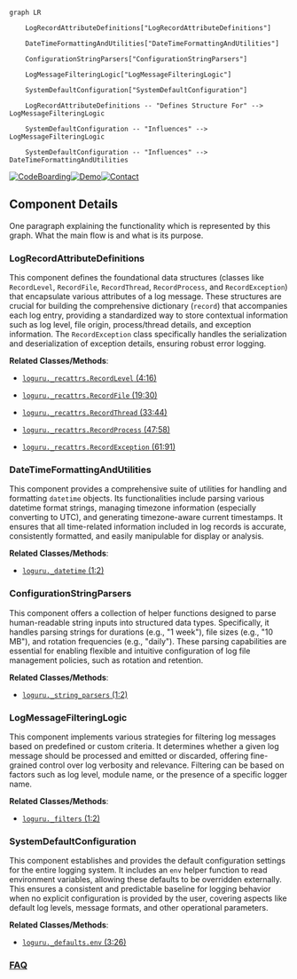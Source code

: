 ```mermaid

graph LR

    LogRecordAttributeDefinitions["LogRecordAttributeDefinitions"]

    DateTimeFormattingAndUtilities["DateTimeFormattingAndUtilities"]

    ConfigurationStringParsers["ConfigurationStringParsers"]

    LogMessageFilteringLogic["LogMessageFilteringLogic"]

    SystemDefaultConfiguration["SystemDefaultConfiguration"]

    LogRecordAttributeDefinitions -- "Defines Structure For" --> LogMessageFilteringLogic

    SystemDefaultConfiguration -- "Influences" --> LogMessageFilteringLogic

    SystemDefaultConfiguration -- "Influences" --> DateTimeFormattingAndUtilities

```

[![CodeBoarding](https://img.shields.io/badge/Generated%20by-CodeBoarding-9cf?style=flat-square)](https://github.com/CodeBoarding/GeneratedOnBoardings)[![Demo](https://img.shields.io/badge/Try%20our-Demo-blue?style=flat-square)](https://www.codeboarding.org/demo)[![Contact](https://img.shields.io/badge/Contact%20us%20-%20contact@codeboarding.org-lightgrey?style=flat-square)](mailto:contact@codeboarding.org)



## Component Details



One paragraph explaining the functionality which is represented by this graph. What the main flow is and what is its purpose.



### LogRecordAttributeDefinitions

This component defines the foundational data structures (classes like `RecordLevel`, `RecordFile`, `RecordThread`, `RecordProcess`, and `RecordException`) that encapsulate various attributes of a log message. These structures are crucial for building the comprehensive dictionary (`record`) that accompanies each log entry, providing a standardized way to store contextual information such as log level, file origin, process/thread details, and exception information. The `RecordException` class specifically handles the serialization and deserialization of exception details, ensuring robust error logging.





**Related Classes/Methods**:



- <a href="https://github.com/Delgan/loguru/blob/master/loguru/_recattrs.py#L4-L16" target="_blank" rel="noopener noreferrer">`loguru._recattrs.RecordLevel` (4:16)</a>

- <a href="https://github.com/Delgan/loguru/blob/master/loguru/_recattrs.py#L19-L30" target="_blank" rel="noopener noreferrer">`loguru._recattrs.RecordFile` (19:30)</a>

- <a href="https://github.com/Delgan/loguru/blob/master/loguru/_recattrs.py#L33-L44" target="_blank" rel="noopener noreferrer">`loguru._recattrs.RecordThread` (33:44)</a>

- <a href="https://github.com/Delgan/loguru/blob/master/loguru/_recattrs.py#L47-L58" target="_blank" rel="noopener noreferrer">`loguru._recattrs.RecordProcess` (47:58)</a>

- <a href="https://github.com/Delgan/loguru/blob/master/loguru/_recattrs.py#L61-L91" target="_blank" rel="noopener noreferrer">`loguru._recattrs.RecordException` (61:91)</a>





### DateTimeFormattingAndUtilities

This component provides a comprehensive suite of utilities for handling and formatting `datetime` objects. Its functionalities include parsing various datetime format strings, managing timezone information (especially converting to UTC), and generating timezone-aware current timestamps. It ensures that all time-related information included in log records is accurate, consistently formatted, and easily manipulable for display or analysis.





**Related Classes/Methods**:



- <a href="https://github.com/Delgan/loguru/blob/master/loguru/_datetime.py#L1-L2" target="_blank" rel="noopener noreferrer">`loguru._datetime` (1:2)</a>





### ConfigurationStringParsers

This component offers a collection of helper functions designed to parse human-readable string inputs into structured data types. Specifically, it handles parsing strings for durations (e.g., "1 week"), file sizes (e.g., "10 MB"), and rotation frequencies (e.g., "daily"). These parsing capabilities are essential for enabling flexible and intuitive configuration of log file management policies, such as rotation and retention.





**Related Classes/Methods**:



- <a href="https://github.com/Delgan/loguru/blob/master/loguru/_string_parsers.py#L1-L2" target="_blank" rel="noopener noreferrer">`loguru._string_parsers` (1:2)</a>





### LogMessageFilteringLogic

This component implements various strategies for filtering log messages based on predefined or custom criteria. It determines whether a given log message should be processed and emitted or discarded, offering fine-grained control over log verbosity and relevance. Filtering can be based on factors such as log level, module name, or the presence of a specific logger name.





**Related Classes/Methods**:



- <a href="https://github.com/Delgan/loguru/blob/master/loguru/_filters.py#L1-L2" target="_blank" rel="noopener noreferrer">`loguru._filters` (1:2)</a>





### SystemDefaultConfiguration

This component establishes and provides the default configuration settings for the entire logging system. It includes an `env` helper function to read environment variables, allowing these defaults to be overridden externally. This ensures a consistent and predictable baseline for logging behavior when no explicit configuration is provided by the user, covering aspects like default log levels, message formats, and other operational parameters.





**Related Classes/Methods**:



- <a href="https://github.com/Delgan/loguru/blob/master/loguru/_defaults.py#L3-L26" target="_blank" rel="noopener noreferrer">`loguru._defaults.env` (3:26)</a>









### [FAQ](https://github.com/CodeBoarding/GeneratedOnBoardings/tree/main?tab=readme-ov-file#faq)